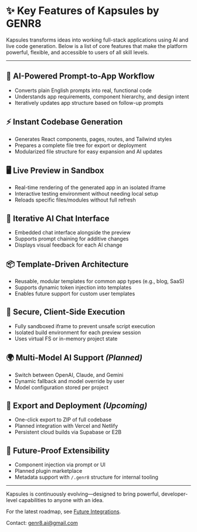 # ✨ Key Features of Kapsules by GENR8

Kapsules transforms ideas into working full-stack applications using AI and live code generation. Below is a list of core features that make the platform powerful, flexible, and accessible to users of all skill levels.

---

## 🧠 AI-Powered Prompt-to-App Workflow

* Converts plain English prompts into real, functional code
* Understands app requirements, component hierarchy, and design intent
* Iteratively updates app structure based on follow-up prompts

## ⚡ Instant Codebase Generation

* Generates React components, pages, routes, and Tailwind styles
* Prepares a complete file tree for export or deployment
* Modularized file structure for easy expansion and AI updates

## 🖥️ Live Preview in Sandbox

* Real-time rendering of the generated app in an isolated iframe
* Interactive testing environment without needing local setup
* Reloads specific files/modules without full refresh

## 🔁 Iterative AI Chat Interface

* Embedded chat interface alongside the preview
* Supports prompt chaining for additive changes
* Displays visual feedback for each AI change

## 📦 Template-Driven Architecture

* Reusable, modular templates for common app types (e.g., blog, SaaS)
* Supports dynamic token injection into templates
* Enables future support for custom user templates

## 🔐 Secure, Client-Side Execution

* Fully sandboxed iframe to prevent unsafe script execution
* Isolated build environment for each preview session
* Uses virtual FS or in-memory project state

## 🌍 Multi-Model AI Support *(Planned)*

* Switch between OpenAI, Claude, and Gemini
* Dynamic fallback and model override by user
* Model configuration stored per project

## 💾 Export and Deployment *(Upcoming)*

* One-click export to ZIP of full codebase
* Planned integration with Vercel and Netlify
* Persistent cloud builds via Supabase or E2B

## 🧩 Future-Proof Extensibility

* Component injection via prompt or UI
* Planned plugin marketplace
* Metadata support with `/.genr8` structure for internal tooling

---

Kapsules is continuously evolving—designed to bring powerful, developer-level capabilities to anyone with an idea.

For the latest roadmap, see [Future Integrations](./kapsules-future-integrations).

Contact: [genr8.ai@gmail.com](mailto:genr8.ai@gmail.com)
